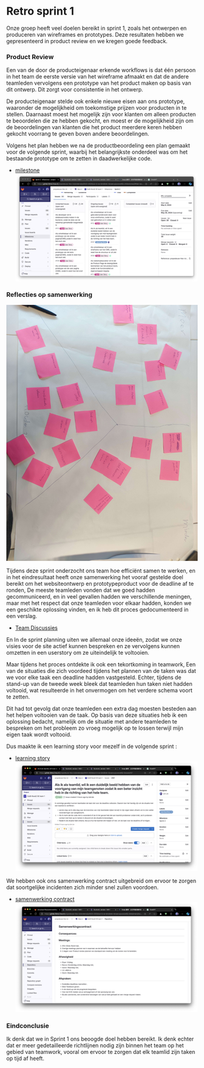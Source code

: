 # Retro sprint 1

Onze groep heeft veel doelen bereikt in sprint 1, zoals het ontwerpen en produceren van wireframes en prototypes. Deze resultaten hebben we gepresenteerd in product review en we kregen goede feedback.

### Product Review

Een van de door de producteigenaar erkende workflows is dat één persoon in het team de eerste versie van het wireframe afmaakt en dat de andere teamleden vervolgens een prototype van het product maken op basis van dit ontwerp. Dit zorgt voor consistentie in het ontwerp.

De producteigenaar stelde ook enkele nieuwe eisen aan ons prototype, waaronder de mogelijkheid om toekomstige prijzen voor producten in te stellen. Daarnaast moest het mogelijk zijn voor klanten om alleen producten te beoordelen die ze hebben gekocht, en moest er de mogelijkheid zijn om de beoordelingen van klanten die het product meerdere keren hebben gekocht voorrang te geven boven andere beoordelingen.

Volgens het plan hebben we na de productbeoordeling een plan gemaakt voor de volgende sprint, waarbij het belangrijkste onderdeel was om het bestaande prototype om te zetten in daadwerkelijke code.

- [milestone](https://gitlab.fdmci.hva.nl/propedeuse-hbo-ict/onderwijs/2023-2024/out-b-se-bim/blok-4/caaruujuuwoo65/-/milestones/2#tab-issues)
![milestone](image/milestone.png)

### Reflecties op samenwerking

![](image/map.jpg)

Tijdens deze sprint onderzocht ons team hoe efficiënt samen te werken, en in het eindresultaat heeft onze samenwerking het vooraf gestelde doel bereikt om het websiteontwerp en prototypeproduct voor de deadline af te ronden, De meeste teamleden vonden dat we goed hadden gecommuniceerd, en in veel gevallen hadden we verschillende meningen, maar met het respect dat onze teamleden voor elkaar hadden, konden we een geschikte oplossing vinden, en ik heb dit proces gedocumenteerd in een verslag.

- [Team Discussies](https://gitlab.fdmci.hva.nl/propedeuse-hbo-ict/onderwijs/2023-2024/out-b-se-bim/blok-4/caaruujuuwoo65/-/blob/main/docs/personal-documents/Lin/Sprint%201/Team%20Technische%20Discussies.md?ref_type=heads)

En In de sprint planning uiten we allemaal onze ideeën, zodat we onze visies voor de site actief kunnen bespreken en ze vervolgens kunnen omzetten in een userstory om ze uiteindelijk te voltooien.

Maar tijdens het proces ontdekte ik ook een tekortkoming in teamwork, Een van de situaties die zich voordeed tijdens het plannen van de taken was dat we voor elke taak een deadline hadden vastgesteld. Echter, tijdens de stand-up van de tweede week bleek dat teamleden hun taken niet hadden voltooid, wat resulteerde in het onvermogen om het verdere schema voort te zetten.

Dit had tot gevolg dat onze teamleden een extra dag moesten besteden aan het helpen voltooien van de taak. Op basis van deze situaties heb ik een oplossing bedacht, namelijk om de situatie met andere teamleden te bespreken om het probleem zo vroeg mogelijk op te lossen terwijl mijn eigen taak wordt voltooid.

Dus maakte ik een learning story voor mezelf in de volgende sprint :

- [learning story](https://gitlab.fdmci.hva.nl/propedeuse-hbo-ict/onderwijs/2023-2024/out-b-se-bim/blok-4/caaruujuuwoo65/-/issues/107)
  ![learning story](image/learning_story.png)

We hebben ook ons samenwerking contract uitgebreid om ervoor te zorgen dat soortgelijke incidenten zich minder snel zullen voordoen.

- [samenwerking contract](https://gitlab.fdmci.hva.nl/propedeuse-hbo-ict/onderwijs/2023-2024/out-b-se-bim/blok-4/caaruujuuwoo65/-/blob/main/docs/teamfiles/samenwerkingscontract.md?ref_type=heads)
![samenwerking_contract](image/teamwork_contract.png)
### Eindconclusie

Ik denk dat we in Sprint 1 ons beoogde doel hebben bereikt. Ik denk echter dat er meer gedetailleerde richtlijnen nodig zijn binnen het team op het gebied van teamwork, vooral om ervoor te zorgen dat elk teamlid zijn taken op tijd af heeft.